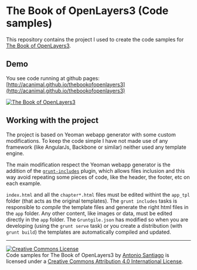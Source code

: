 The Book of OpenLayers3 (Code samples)
======================================

This repository contains the project I used to create the code samples for [The Book of OpenLayers3](https://leanpub.com/thebookofopenlayers3).

Demo
----

You see code running at github pages: [http://acanimal.github.io/thebookofopenlayers3](http://acanimal.github.io/thebookofopenlayers3)


[![The Book of OpenLayers3](https://s3.amazonaws.com/titlepages.leanpub.com/thebookofopenlayers3/large?1405626590)](https://leanpub.com/thebookofopenlayers3)

Working with the project
-------------------

The project is based on Yeoman webapp generator with some custom modifications. To keep the code simple I have not made use of any framework (like AngularJs, Backbone or similar) neither used any template engine.

The main modification respect the Yeoman webapp generator is the addition of the [`grunt-includes`](https://github.com/vanetix/grunt-includes) plugin, which allows files inclusion and this way avoid repeating some pieces of code, like the header, the footer, etc on each example.

`index.html` and all the `chapter*.html` files must be edited withint the `app_tpl` folder (that acts as the original templates). The `grunt includes` tasks is responsible to *compile* the template files and generate the right html files in the `app` folder. Any other content, like images or data, must be edited directly in the `app` folder.
The `Gruntgile.json` has modified so when you are developing (using the `grunt serve` task) or you create a distribution (with `grunt build`) the templates are automatically compiled and updated.

<hr/>

<a rel="license" href="http://creativecommons.org/licenses/by/4.0/"><img alt="Creative Commons License" style="border-width:0" src="https://i.creativecommons.org/l/by/4.0/88x31.png" /></a><br /><span xmlns:dct="http://purl.org/dc/terms/" property="dct:title">Code samples for The Book of OpenLayers3</span> by <a xmlns:cc="http://creativecommons.org/ns#" href="https://github.com/acanimal/thebookofopenlayers3" property="cc:attributionName" rel="cc:attributionURL">Antonio Santiago</a> is licensed under a <a rel="license" href="http://creativecommons.org/licenses/by/4.0/">Creative Commons Attribution 4.0 International License</a>.
